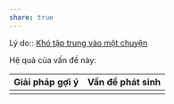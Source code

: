 ```yaml
---
share: true
---
```

Lý do:: [Khó tập trung vào một chuyện](../Kh%C3%B3%20kh%C4%83n/Th%E1%BA%A7n%20kinh,%20nh%E1%BA%ADn%20th%E1%BB%A9c/Kh%C3%B3%20t%E1%BA%ADp%20trung%20v%C3%A0o%20m%E1%BB%99t%20chuy%E1%BB%87n.md)

Hệ quả của vấn đề này:


| Giải pháp gợi ý | Vấn đề phát sinh |
| --------------- | ---------------- |
|                 |                  |
